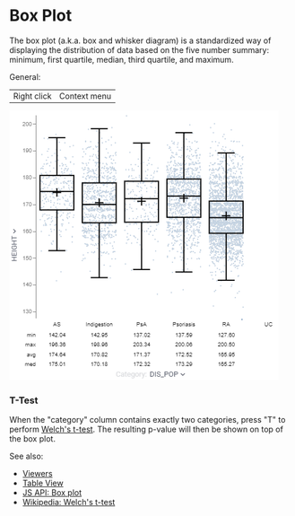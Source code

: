 <!-- TITLE: Box Plot-->
<!-- SUBTITLE: -->

# Box Plot

The box plot (a.k.a. box and whisker diagram) is a standardized way of displaying the distribution
of data based on the five number summary: minimum, first quartile, median, third quartile, and
maximum.

General: 

|             |              |
|-------------|--------------|
| Right click | Context menu |

![Box Plot](../uploads/viewers/box-plot.png "Box Plot")

### T-Test

When the "category" column contains exactly two categories, press "T" to perform
[Welch's t-test](https://en.wikipedia.org/wiki/Welch%27s_t-test). The resulting p-value 
will then be shown on top of the box plot.

See also: 
  
* [Viewers](../viewers/viewers.md)
* [Table View](../views/table-view.md)
* [JS API: Box plot](https://public.datagrok.ai/js/samples/ui/viewers/box-plot)
* [Wikipedia: Welch's t-test](https://en.wikipedia.org/wiki/Welch%27s_t-test)